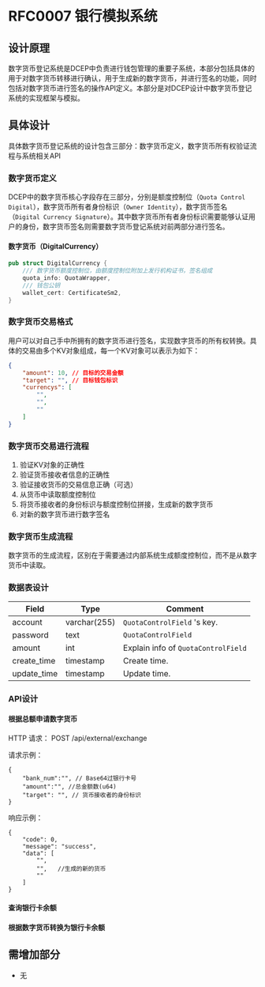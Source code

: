 # RFC0007 银行模拟系统

## 设计原理

数字货币登记系统是DCEP中负责进行钱包管理的重要子系统，本部分包括具体的用于对数字货币转移进行确认，用于生成新的数字货币，并进行签名的功能，同时包括对数字货币进行签名的操作API定义。本部分是对DCEP设计中数字货币登记系统的实现框架与模拟。

## 具体设计

具体数字货币登记系统的设计包含三部分：数字货币定义，数字货币所有权验证流程与系统相关API

### 数字货币定义

DCEP中的数字货币核心字段存在三部分，分别是额度控制位（`Quota Control Digital`），数字货币所有者身份标识（`Owner Identity`），数字货币签名（`Digital Currency Signature`）。其中数字货币所有者身份标识需要能够认证用户的身份，数字货币签名则需要数字货币登记系统对前两部分进行签名。

#### 数字货币（DigitalCurrency）

```rust
pub struct DigitalCurrency {
    /// 数字货币额度控制位，由额度控制位附加上发行机构证书，签名组成
    quota_info: QuotaWrapper,
    /// 钱包公钥
    wallet_cert: CertificateSm2,
}
```

### 数字货币交易格式

用户可以对自己手中所拥有的数字货币进行签名，实现数字货币的所有权转换。具体的交易由多个KV对象组成，每一个KV对象可以表示为如下：

```json
{
    "amount": 10, // 目标的交易金额
    "target": "", // 目标钱包标识
    "currencys": [
        "",
        "",
        ""
    ] 
}
```

### 数字货币交易进行流程

1. 验证KV对象的正确性
2. 验证货币接收者信息的正确性
3. 验证接收货币的交易信息正确（可选）
4. 从货币中读取额度控制位
5. 将货币接收者的身份标识与额度控制位拼接，生成新的数字货币
6. 对新的数字货币进行数字签名

### 数字货币生成流程

数字货币的生成流程，区别在于需要通过内部系统生成额度控制位，而不是从数字货币中读取。

### 数据表设计

| Field               | Type         | Comment                             |
| ------------------- | ------------ | ----------------------------------- |
| account     | varchar(255) | `QuotaControlField` 's key.         |
| password | text         | `QuotaControlField`                 |
| amount   | int      | Explain info of `QuotaControlField` |
| create_time         | timestamp    | Create time.                        |
| update_time         | timestamp    | Update time.                        |

### API设计

#### 根据总额申请数字货币

HTTP 请求： POST /api/external/exchange

请求示例：

```
{
    "bank_num":"", // Base64过银行卡号
    "amount":"", //总金额数(u64)
    "target": "", // 货币接收者的身份标识
}
```

响应示例：

```
{
    "code": 0,
    "message": "success",
    "data": [
        "",
        "",   //生成的新的货币
        ""
    ] 
}
```

#### 查询银行卡余额

#### 根据数字货币转换为银行卡余额

## 需增加部分

- 无
